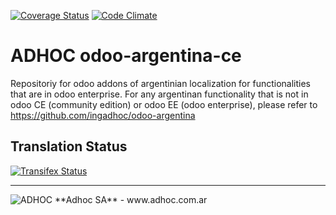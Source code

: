 [![Coverage Status](https://coveralls.io/repos/ingadhoc/odoo-argentina/badge.png?branch=15.0)](https://coveralls.io/r/ingadhoc/odoo-argentina?branch=15.0)
[![Code Climate](https://codeclimate.com/github/ingadhoc/odoo-argentina/badges/gpa.svg)](https://codeclimate.com/github/ingadhoc/odoo-argentina)

# ADHOC odoo-argentina-ce

Repositoriy for odoo addons of argentinian localization for functionalities that are in odoo enterprise.
For any argentinan functionality that is not in odoo CE (community edition) or odoo EE (odoo enterprise), please refer to https://github.com/ingadhoc/odoo-argentina

[//]: # (addons)
[//]: # (end addons)

Translation Status
------------------
[![Transifex Status](https://www.transifex.com/projects/p/ingadhoc-odoo-argentina-15-0/chart/image_png)](https://www.transifex.com/projects/p/ingadhoc-odoo-argentina-15-0)

----

<img alt="ADHOC" src="http://fotos.subefotos.com/83fed853c1e15a8023b86b2b22d6145bo.png" />
**Adhoc SA** - www.adhoc.com.ar

